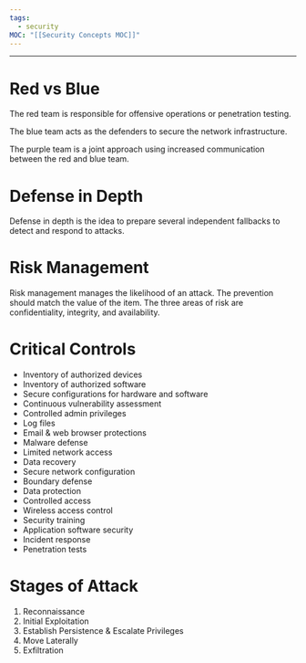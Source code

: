 ```yaml
---
tags:
  - security
MOC: "[[Security Concepts MOC]]"
---
```

-- --

# Red vs Blue

The red team is responsible for offensive operations or penetration testing.

The blue team acts as the defenders to secure the network infrastructure.

The purple team is a joint approach using increased communication between the red and blue team. 

# Defense in Depth

Defense in depth is the idea to prepare several independent fallbacks to detect and respond to attacks. 

# Risk Management

Risk management manages the likelihood of an attack. The prevention should match the value of the item. The three areas of risk are confidentiality, integrity, and availability. 

# Critical Controls

- Inventory of authorized devices
- Inventory of authorized software
- Secure configurations for hardware and software
- Continuous vulnerability assessment
- Controlled admin privileges
- Log files
- Email & web browser protections
- Malware defense
- Limited network access
- Data recovery
- Secure network configuration
- Boundary defense
- Data protection
- Controlled access
- Wireless access control
- Security training
- Application software security
- Incident response
- Penetration tests

# Stages of Attack

1. Reconnaissance
2. Initial Exploitation
3. Establish Persistence & Escalate Privileges
4. Move Laterally
5. Exfiltration